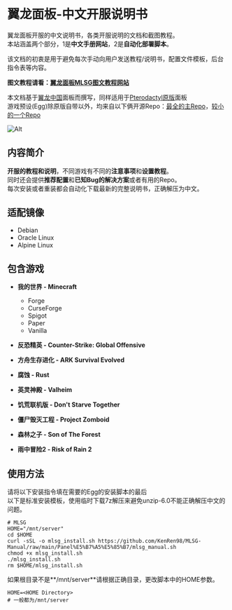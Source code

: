 # 翼龙面板-中文开服说明书

翼龙面板开服的中文说明书，各类开服说明的文档和截图教程。  
本站涵盖两个部分，1是**中文手册网站**，2是**自动化部署脚本**。  

该文档的初衷是用于避免每次手动向用户发送教程/说明书，配置文件模板，后台指令表等内容。  

**图文教程请看：[翼龙面板MLSG图文教程网站](https://manual.mr-leaves.com/)**

本文档基于[翼龙中国](https://github.com/pterodactyl-china/panel)面板而撰写，同样适用于[Pterodactyl原版](https://github.com/pterodactyl/panel)面板  
游戏预设(Egg)除原版自带以外，均来自以下俩开源Repo：[最全的主Repo](https://github.com/parkervcp/eggs/tree/master)，[较小的一个Repo](https://github.com/DEVBenSon/pterodactyl-eggs/tree/main)  

![Alt](https://repobeats.axiom.co/api/embed/81e2b3adffbcc57a8f45adf431415d12eabb8b48.svg "实时数据")


## 内容简介

**开服的教程和说明**，不同游戏有不同的**注意事项**和**设置教程**。  
同时还会提供**推荐配置**和**已知Bug的解决方案**或者有用的Repo。  
每次安装或者重装都会自动化下载最新的完整说明书，正确解压为中文。


## 适配镜像
- Debian
- Oracle Linux
- Alpine Linux


## 包含游戏

- **我的世界  -  Minecraft**
  - Forge
  - CurseForge
  - Spigot
  - Paper
  - Vanilla

- **反恐精英  -  Counter-Strike: Global Offensive**

- **方舟生存进化 - ARK Survival Evolved**
  
- **腐蚀  -  Rust**

- **英灵神殿  -  Valheim**

- **饥荒联机版  -  Don't Starve Together**

- **僵尸毁灭工程  -  Project Zomboid**

- **森林之子  -  Son of The Forest**

- **雨中冒险2  -  Risk of Rain 2**


## 使用方法

请将以下安装指令填在需要的Egg的安装脚本的最后  
以下是标准安装模板，使用临时下载7z解压来避免unzip-6.0不能正确解压中文的问题。
```安装脚本
# MLSG
HOME="/mnt/server"
cd $HOME
curl -sSL -o mlsg_install.sh https://github.com/KenRen98/MLSG-Manual/raw/main/Panel%E5%B7%A5%E5%85%B7/mlsg_manual.sh
chmod +x mlsg_install.sh
./mlsg_install.sh
rm $HOME/mlsg_install.sh
```  

如果根目录不是**/mnt/server**请根据正确目录，更改脚本中的HOME参数。
```设置目录
HOME=<HOME Directory>
# 一般都为/mnt/server
```
